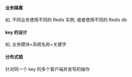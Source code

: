 #### 业务隔离

如, 不同业务使用不同的 Redis 实例, 或者使用不同的 Redis db

#### key 的设计

如, 业务模块+系统名称+关键字

#### 分布式锁

针对同一个 key 的多个客户端并发写的操作